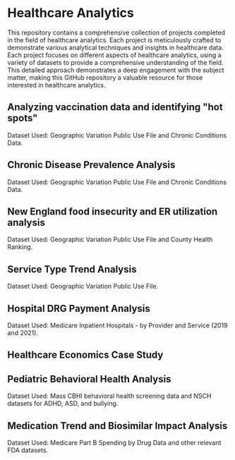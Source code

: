 # Healthcare Analytics 

This repository contains a comprehensive collection of projects completed in the field of healthcare analytics. Each project is meticulously crafted to demonstrate various analytical techniques and insights in healthcare data.
Each project focuses on different aspects of healthcare analytics, using a variety of datasets to provide a comprehensive understanding of the field. This detailed approach demonstrates a deep engagement with the subject matter, making this GitHub repository a valuable resource for those interested in healthcare analytics.

##  Analyzing vaccination data and identifying "hot spots"
Dataset Used: Geographic Variation Public Use File and Chronic Conditions Data.

## Chronic Disease Prevalence Analysis
Dataset Used: Geographic Variation Public Use File and Chronic Conditions Data.

## New England food insecurity and ER utilization analysis
Dataset Used: Geographic Variation Public Use File and County Health Ranking.

## Service Type Trend Analysis
Dataset Used: Geographic Variation Public Use File.

## Hospital DRG Payment Analysis
Dataset Used: Medicare Inpatient Hospitals - by Provider and Service (2019 and 2021).

## Healthcare Economics Case Study

## Pediatric Behavioral Health Analysis
Dataset Used: Mass CBHI behavioral health screening data and NSCH datasets for ADHD, ASD, and bullying.

## Medication Trend and Biosimilar Impact Analysis
Dataset Used: Medicare Part B Spending by Drug Data and other relevant FDA datasets.

